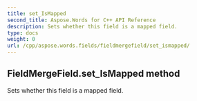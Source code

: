 ```yaml
---
title: set_IsMapped
second_title: Aspose.Words for C++ API Reference
description: Sets whether this field is a mapped field. 
type: docs
weight: 0
url: /cpp/aspose.words.fields/fieldmergefield/set_ismapped/
---
```

## FieldMergeField.set_IsMapped method


Sets whether this field is a mapped field. 

